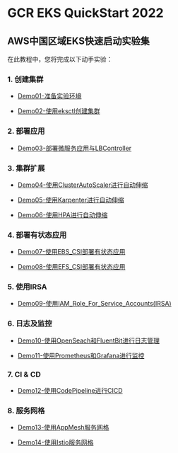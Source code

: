 # GCR EKS QuickStart 2022
## AWS中国区域EKS快速启动实验集

在此教程中，您将完成以下动手实验：

### 1. 创建集群

* [Demo01-准备实验环境](Demo01-准备实验环境.md)

* [Demo02-使用eksctl创建集群](Demo02-使用eksctl创建集群.md)

### 2. 部署应用

* [Demo03-部署微服务应用与LBController](Demo03-部署微服务应用与LBController.md)

### 3. 集群扩展

* [Demo04-使用ClusterAutoScaler进行自动伸缩](Demo04-使用ClusterAutoScaler进行自动伸缩.md) 

* [Demo05-使用Karpenter进行自动伸缩](Demo05-使用Karpenter进行自动伸缩.md)

* [Demo06-使用HPA进行自动伸缩](Demo06-使用HPA进行自动伸缩.md)

### 4. 部署有状态应用

* [Demo07-使用EBS_CSI部署有状态应用](Demo07-使用EBS_CSI部署有状态应用.md)

* [Demo08-使用EFS_CSI部署有状态应用](Demo08-使用EFS_CSI部署有状态应用.md)

### 5. 使用IRSA

* [Demo09-使用IAM_Role_For_Service_Accounts(IRSA)](Demo09-使用IAM_Role_For_Service_Accounts(IRSA).md)

### 6. 日志及监控

* [Demo10-使用OpenSeach和FluentBit进行日志管理](Demo10-使用OpenSeach和Fluentbit进行日志管理.md)

* [Demo11-使用Prometheus和Grafana进行监控](Demo11-使用Prometheus和Grafana进行监控.md)

### 7. CI & CD

* [Demo12-使用CodePipeline进行CICD](Demo12-使用CodePipeline进行CICD.md)

### 8. 服务网格

* [Demo13-使用AppMesh服务网格](Demo13-使用AppMesh服务网格.md)  
  
* [Demo14-使用Istio服务网格](Demo14-使用Istio服务网格.md)

